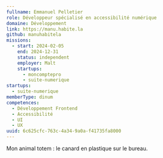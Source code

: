 ```yaml
---
fullname: Emmanuel Pelletier
role: Développeur spécialisé en accessibilité numérique
domaine: Développement
link: https://manu.habite.la
github: manuhabitela
missions:
  - start: 2024-02-05
    end: 2024-12-31
    status: independent
    employer: Malt
    startups:
      - moncomptepro
      - suite-numerique
startups:
  - suite-numerique
memberType: dinum
competences:
  - Développement Frontend
  - Accessibilité
  - UI
  - UX
uuid: 6c625cfc-763c-4a34-9a0a-f41735fa8000
---
```

Mon animal totem : le canard en plastique sur le bureau.